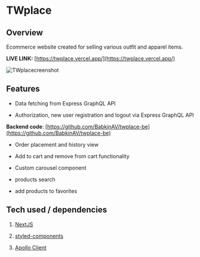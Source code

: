 # TWplace

## Overview
Ecommerce website created for selling various outfit and apparel items.

**LIVE LINK:** [https://twplace.vercel.app/](https://twplace.vercel.app/)

![TWplacecreenshot](https://github-production-user-asset-6210df.s3.amazonaws.com/47148325/255890297-c68d4f95-e1bb-4cec-9b52-e6f0268ef937.png)

## Features

- Data fetching from Express GraphQL API

- Authorization, new user registration and logout via Express GraphQL API

**Backend code**: [https://github.com/BabkinAV/twplace-be](https://github.com/BabkinAV/twplace-be)

- Order placement and history view

- Add to cart and remove from cart functionality

- Custom carousel component

- products search

- add products to favorites


## Tech used / dependencies

1. [NextJS](https://nextjs.org/)

2. [styled-components](https://styled-components.com/)

3. [Apollo Client](https://www.apollographql.com/apollo-client)